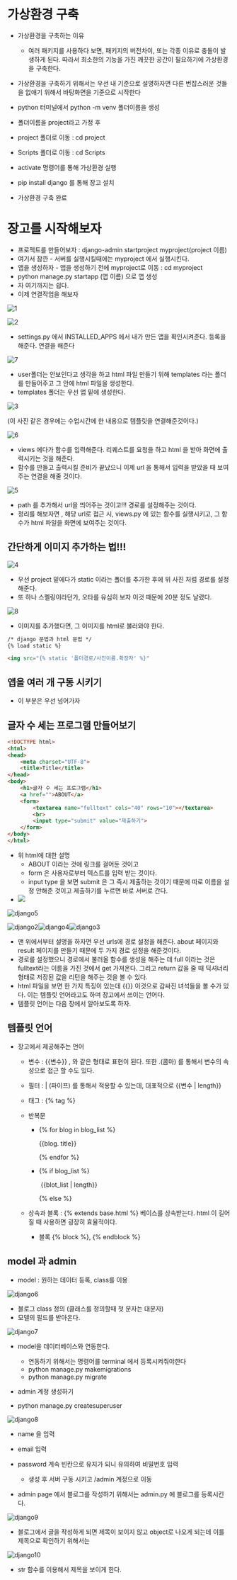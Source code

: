 # 가상환경 구축

* 가상환경을 구축하는 이유
  * 여러 패키지를 사용하다 보면, 패키지의 버전차이, 또는 각종 이유로 충돌이 발생하게 된다. 따라서 최소한의 기능을 가진 깨끗한 공간이 필요하기에 가상환경을 구축한다.

* 가상환경을 구축하기 위해서는 우선 내 기준으로 설명하자면 다른 번잡스러운 것들을 없애기 위해서 바탕화면을 기준으로 시작한다
* python 터미널에서 python -m venv 폴더이름을 생성
* 폴더이름을 project라고 가정 후
* project 폴더로 이동 : cd project
* Scripts 폴더로 이동 : cd Scripts
* activate 명령어를 통해 가상환경 실행
* pip install django 를 통해 장고 설치
* 가상환경 구축 완료



#  장고를 시작해보자



* 프로젝트를 만들어보자 : django-admin startproject myproject(project 이름)
* 여기서 잠깐 - 서버를 실행시킬때에는 myproject 에서 실행시킨다.
* 앱을 생성하자 - 앱을 생성하기 전에 myproject로 이동 : cd myproject
* python manage.py startapp (앱 이름) 으로 앱 생성
* 자 여기까지는 쉽다.
* 이제 연결작업을 해보자



![1](C:\Users\morph\Pictures\1.png)





![2](C:\Users\morph\Pictures\2.png)



* settings.py 에서 INSTALLED_APPS 에서 내가 만든 앱을 확인시켜준다. 등록을 해준다. 연결을 해준다



![7](C:\Users\morph\Pictures\7.png)



* user폴더는 안보인다고 생각을 하고 html 파일 만들기 위해 templates 라는 폴더를 만들어주고 그 안에 html 파일을 생성한다.
* templates 폴더는 우선 앱 밑에 생성한다.





![3](C:\Users\morph\Pictures\3.png)

(이 사진 같은 경우에는 수업시간에 한 내용으로 템플릿을 연결해준것이다.)

![6](C:\Users\morph\Pictures\6.png)



* views 에다가 함수를 입력해준다. 리퀘스트를 요청을 하고 html 을 받아 화면에 출력시키는 것을 해준다.
* 함수를 만들고 출력시킬 준비가 끝났으니 이제 url 을 통해서 입력을 받았을 때 보여주는 연결을 해줄 것이다.



![5](C:\Users\morph\Pictures\5.png)



* path 를 추가해서 url을 띄어주는 것이고!!! 경로를 설정해주는 것이다.
* 정리를 해보자면 , 해당 url로 접근 시, views.py 에 있는 함수를 실행시키고, 그 함수가 html 파일을 화면에 보여주는 것이다.



## 간단하게 이미지 추가하는 법!!!

![4](C:\Users\morph\Pictures\4.png)



* 우선 project 밑에다가 static 이라는 폴더를 추가한 후에 위 사진 처럼 경로를 설정해준다.
* 또 하나 스펠링이라던가, 오타를 유심히 보자 이것 때문에 20분 정도 날렸다.





![8](C:\Users\morph\Pictures\8.png)



* 이미지를 추가했다면, 그 이미지를 html로 불러와야 한다.

```html
/* django 문법과 html 문법 */
{% load static %}

<img src="{% static '폴더경로/사진이름.확장자' %}"
```



## 앱을 여러 개 구동 시키기



* 이 부분은 우선 넘어가자





## 글자 수 세는 프로그램 만들어보기



```html
<!DOCTYPE html>
<html>
<head>
    <meta charset="UTF-8">
    <title>Title</title>
</head>
<body>
    <h1>글자 수 세는 프로그램</h1>
    <a href="">ABOUT</a>
    <form>
        <textarea name="fulltext" cols="40" rows="10"></textarea>
        <br>
        <input type="submit" value="제출하기">
    </form>
</body>
</html>
```



* 위 html에 대한 설명
  * ABOUT 이라는 것에 링크를 걸어둔 것이고
  * form 은 사용자로부터 텍스트를 입력 받는 것이다.
  * input type 을 보면 submit 은 그 즉시 제출하는 것이기 때문에 따로 이름을 설정 안해준 것이고 제출하기를 누르면 바로 서버로 간다.
* ![](C:\Users\morph\Pictures\django1.png)

![django5](C:\Users\morph\Pictures\django5.png)

![django2](C:\Users\morph\Pictures\django2.png)![django4](C:\Users\morph\Pictures\django4.png)![django3](C:\Users\morph\Pictures\django3.png)



* 맨 위에서부터 설명을 하자면 우선 urls에 경로 설정을 해준다.  about 페이지와 result 페이지를 만들기 때문에 두 가지 경로 설정을 해준것이다.
* 경로를 설정했으니 경로에서 불러올 함수를 생성을 해주는 데 full 이라는 것은 fulltext라는 이름을 가진 것에서 get 가져온다. 그리고 return 값을 줄 때 딕셔너리 형태로 저장된 값을 리턴을 해주는 것을 볼 수 있다.
* html 파일을 보면 한 가지 특징이 있는데 {{}} 이것으로 감싸진 녀석들을 볼 수가 있다. 이는 템플릿 언어라고도 하며 장고에서 쓰이는 언어다.
* 템플릿 언어는 다음 장에서 알아보도록 하자.



## 템플릿 언어



* 장고에서 제공해주는 언어

  * 변수 : {{변수}} , 와 같은 형태로 표현이 된다.  또한 .(콤마) 를 통해서 변수의 속성으로 접근 할 수도 있다.

  * 필터 : | (파이프) 를 통해서 적용할 수 있는데, 대표적으로 {{변수 | length}}

  * 태그 : {% tag %} 

  * 반복문

    * {% for blog in blog_list %}

        {{blog. title}}

      {% endfor %}

    * {% if blog_list %}

      ​     {{blot_list | length}}

      {% else %}

  * 상속과 블록 : {% extends base.html %} 베이스를 상속받는다. html  이 길어질 때 사용하면 굉장히 효율적이다.

    * 블록 {% block %}, {% endblock %}



## model 과 admin



* model : 원하는 데이터 등록, class를 이용





![django6](C:\Users\morph\Pictures\django6.png)



* 블로그 class 정의 (클래스를 정의할때 첫 문자는 대문자)
* 모델의 필드를 받아온다.

![django7](C:\Users\morph\Pictures\django7.png)



* model을 데이터베이스와 연동한다.
  * 연동하기 위해서는 명령어를 terminal 에서 등록시켜줘야한다
  * python manage.py makemigrations
  * python manage.py migrate



* admin 계정 생성하기
* python manage.py createsuperuser

![django8](C:\Users\morph\Pictures\django8.png)

* name 을 입력
* email 입력
* password 계속 빈칸으로 유지가 되니 유의하여 비밀번호 입력
  * 생성 후 서버 구동 시키고 /admin 계정으로 이동

* admin page 에서 블로그를 작성하기 위해서는 admin.py 에 블로그를 등록시킨다.

![django9](C:\Users\morph\Pictures\django9.png)



* 블로그에서 글을 작성하게 되면 제목이 보이지 않고 object로 나오게 되는데 이를 제목으로 확인하기 위해서는 



![django10](C:\Users\morph\Pictures\django10.png)



* str 함수를 이용해서 제목을 보이게 한다.